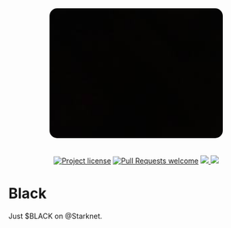 <!-- markdownlint-disable -->
<div align="center">
<img src="public/black.jpeg" height="256" style="border-radius: 15px;">
</div>
<div align="center">
<br />
<!-- markdownlint-restore -->

[![Project license](https://img.shields.io/github/license/blackstarknet/interface.svg?style=flat-square)](LICENSE)
[![Pull Requests welcome](https://img.shields.io/badge/PRs-welcome-ff69b4.svg?style=flat-square)](https://github.com/blackstarknet/interface/issues?q=is%3Aissue+is%3Aopen+label%3A%22help+wanted%22)
<a href="https://twitter.com/blackstarknet">
<img src="https://img.shields.io/twitter/follow/blackstarknet?style=social"/> </a>
<a href="https://github.com/blackstarknet/interface">
<img src="https://img.shields.io/github/stars/blackstarknet/interface?style=social"/>
</a>

</div>

# Black

Just $BLACK on @Starknet.